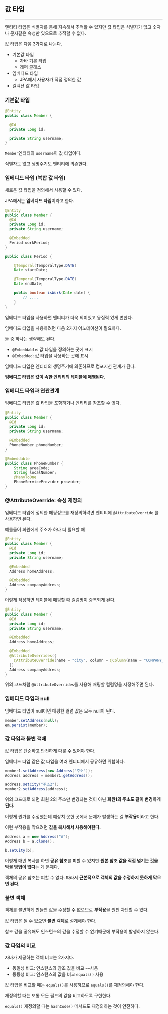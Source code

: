 
## 값 타입

---

엔티티 타입은 식별자를 통해 지속해서 추적할 수 있지만 값 타입은 식별자가 없고 숫자나 문자같은 속성만 있으므로 추적할 수 없다.

값 타입은 다음 3가지로 나눈다.

- 기본값 타입
  - 자바 기본 타입
  - 래퍼 클래스
- 임베디드 타입 
  - JPA에서 사용자가 직접 정의한 값
- 컬렉션 값 타입

### 기본값 타입

```java
@Entity
public class Member {

  @Id
  private Long id;

  private String username;
}
```

`Member`엔티티의 `username`이 값 타입이다.

식별자도 없고 생명주기도 엔티티에 의존한다.

### 임베디드 타입 (복합 값 타입)

새로운 값 타입을 정의해서 사용할 수 있다.

JPA에서는 **임베디드 타입**이라고 한다.

```java
@Entity
public class Member {
  @Id
  private Long id;
  private String username;

  @Embedded
  Period workPeriod;
}
```

```java
public class Period {

    @Temporal(TemporalType.DATE)
    Date startDate;

    @Temporal(TemporalType.DATE)
    Date endDate;

    public boolean isWork(Date date) {
        // ....
    }
}
```

임베디드 타입을 사용하면 엔티티가 더욱 의미있고 응집력 있게 변한다.

임베디드 타입을 사용하려면 다음 2가지 어노테이션이 필요하다.

둘 중 하나는 생략해도 된다.

- `@Embeddable`: 값 타입을 정의하는 곳에 표시
- `@Embedded`: 값 타입을 사용하는 곳에 표시

임베디드 타입은 엔티티의 생명주기에 의존하므로 컴포지션 관계가 된다.

**임베디드 타입은 값이 속한 엔티티의 테이블에 매팽된다.**

### 임베디드 타입과 연관관계

임베디드 타입은 값 타입을 포함하거나 엔티티를 참조할 수 잇다.

```java
@Entity
public class Member {
  @Id
  private Long id;
  private String username;

  @Embedded
  PhoneNumber phoneNumber;
}
```

```java
@Embeddable
public class PhoneNumber {
    String areaCode;
    String localNumber;
    @ManyToOne 
    PhoneServiceProvider provider;
}

```

### @AttributeOverride: 속성 재정의

임베디드 타입에 정의한 매핑정보를 재정의하려면 엔티티에 `@AttributeOverride` 를 사용하면 된다.

예를들어 회원에게 주소가 하나 더 필요할 때 

```java
@Entity
public class Member {
  @Id
  private Long id;
  private String username;

  @Embedded
  Address homeAddress;

  @Embedded
  Address companyAddress;
}
```

이렇게 작성하면 테이블에 매핑할 때 컬럼명이 중복되게 된다.

```java
@Entity
public class Member {
  @Id
  private Long id;
  private String username;

  @Embedded
  Address homeAddress;

  @Embedded
  @AttributeOverrides({
    @AttributeOverride(name = "city", column = @Column(name = "COMPANY_CITY"))
  })
  Address companyAddress;
}

```

위의 코드처럼 `@AttributeOverrides`를 사용해 매핑할 컬럼명을 지정해주면 된다.

### 임베디드 타입과 null

임베디드 타입이 null이면 매핑한 컬럼 값은 모두 null이 된다.

```java
member.setAddress(null);
em.persist(member);
```

### 값 타입과 불변 객체

값 타입은 단순하고 안전하게 다룰 수 있어야 한다.

임베디드 타입 같은 값 타입을 여러 엔티티에서 공유하면 위험하다.

```java
member1.setAddress(new Address("주소"));
Address address = member1.getAddress();

address.setCity("주소2");
member2.setAddress(address);
```

위의 코드대로 되면 회원 2의 주소만 변경되는 것이 아닌 **회원1의 주소도 같이 변경하게 된다.**

이렇게 뭔가를 수정했는데 예상치 못한 곳에서 문제가 발생하는 걸 **부작용**이라고 한다.

이런 부작용을 막으려면 **값을 복사해서 사용해야한다.**

```java
Address a = new Address("A");
Address b = a.clone();

b.setCity(b);
```
이렇게 매번 복사를 하면 **공유 참조**를 피할 수 있지만 **원본 참조 값을 직접 넘기는 것을 막을 방법이 없다**는 게 문제다.

객체의 공유 참조는 피할 수 없다. 따라서 **근본적으로 객체의 값을 수정하지 못하게 막으면 된다.**

### 불변 객체

객체를 불변하게 만들면 값을 수정할 수 없으므로 **부작용**을 원천 차단할 수 있다.

값 타입은 될 수 있으면 **불변 객체**로 설계해야 한다.

참조 값을 공유해도 인스턴스의 값을 수정할 수 없기때문에 부작용이 발생하지 않는다.

### 값 타입의 비교

자바가 제공하는 객체 비교는 2가지다.

- 동일성 비교: 인스턴스의 참조 값을 비교 `==`사용
- 동등성 비교: 인스턴스의 값을 비교 `equals()` 사용

값 타입을 비교할 때는 `equals()`를 사용하므로 `equals()`를 재정의해야 한다.

재정의할 때는 보통 모든 필드의 값을 비교하도록 구현한다.

`equals()` 재정의할 때는 `hashCode()` 메서드도 재정의하는 것이 안전하다.


